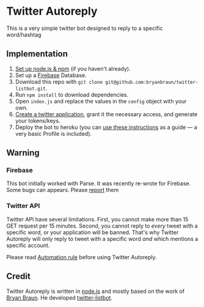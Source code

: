 Twitter Autoreply
==================

This is a very simple twitter bot designed to reply to a specific word/hashtag


## Implementation
1. [Set up node.js & npm](http://nodejs.org/download/) (if you haven't already).
2. Set up a [Firebase](https://firebase.google.com/) Database.
3. Download this repo with `git clone git@github.com:bryanbraun/twitter-listbot.git`.
4. Run `npm install` to download dependencies.
5. Open `index.js` and replace the values in the `config` object with your own.
6. [Create a twitter application](https://apps.twitter.com/app/new), grant it the necessary access, and generate your tokens/keys.
7. Deploy the bot to heroku (you can [use these instructions](https://devcenter.heroku.com/articles/getting-started-with-nodejs#introduction) as a guide — a very basic Profile is included).

## Warning

### Firebase
This bot initially worked with Parse. It was recently re-wrote for Firebase. Some bugs can appears. Please [report]() them

### Twitter API
Twitter API have several limitations. First, you cannot make more than 15 GET request per 15 minutes. Second, you cannot reply to _every_ tweet with a specific word, or your application will be banned. That's why Twitter Autoreply will only reply to tweet with a specific word _and_ which mentions a specific account.

Please read [Automation rule](https://support.twitter.com/articles/76915) before using Twitter Autoreply.

## Credit
Twitter Autoreply is written in [node.js](http://nodejs.org/) and mostly based on the work of [Bryan Braun](https://github.com/bryanbraun). He developed [twitter-listbot](https://github.com/bryanbraun/twitter-listbot).
